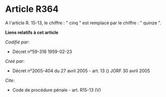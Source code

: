 # Article R364

A l'article R. 15-13, le chiffre : " cinq " est remplacé par le chiffre : " quinze ".

**Liens relatifs à cet article**

_Codifié par_:

  - Décret n°59-318 1959-02-23

_Créé par_:

  - Décret n°2005-404 du 27 avril 2005 - art. 13 () JORF 30 avril 2005

_Cite_:

  - Code de procédure pénale - art. R15-13 (V)
